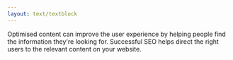```yaml
---
layout: text/textblock
---
```

Optimised content can improve the user experience by helping people find the information they're looking for. Successful SEO helps direct the right users to the relevant content on your website.
